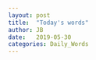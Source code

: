 ```yaml
---
layout: post
title:  "Today's words"
author: JB
date:   2019-05-30
categories: Daily_Words
---
```


